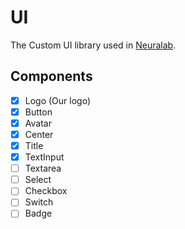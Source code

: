 # UI

The Custom UI library used in [Neuralab](https://neuralab.dev/).

## Components

- [x] Logo (Our logo) 
- [x] Button
- [x] Avatar
- [x] Center
- [x] Title
- [x] TextInput
- [ ] Textarea
- [ ] Select
- [ ] Checkbox
- [ ] Switch
- [ ] Badge
